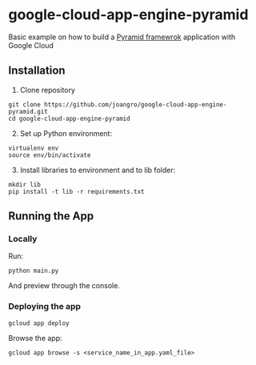 # google-cloud-app-engine-pyramid

Basic example on how to build a [Pyramid framewrok](https://docs.pylonsproject.org/projects/pyramid/en/latest/) application with Google Cloud 

## Installation

1. Clone repository 
```
git clone https://github.com/joangro/google-cloud-app-engine-pyramid.git
cd google-cloud-app-engine-pyramid
```

2. Set up Python environment:
```
virtualenv env
source env/bin/activate
```

3. Install libraries to environment and to lib folder:
```
mkdir lib
pip install -t lib -r requirements.txt
```

## Running the App

### Locally

Run:
```
python main.py
```

And preview through the console.


### Deploying the app

```
gcloud app deploy
```

Browse the app:
```
gcloud app browse -s <service_name_in_app.yaml_file>
```
